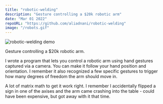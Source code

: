 ```yaml
---
title: "robotic-welding"
description: "Gesture controlling a $20k robotic arm"
date: "Mar 01 2022"
repoURL: "https://github.com/aliadnani/robotic-welding"
image: "/robots.gif"
---
```


![robotic-welding demo](/robots.gif)

Gesture controlling a $20k robotic arm.

I wrote a program that lets you control a robotic arm using hand gestures captured via a camera. You can make it follow your hand position and orientation. I remember it also recognized a few specific gestures to trigger how many degrees of freedom the arm should move in.

 A lot of matrix math to get it work right. I remember I accidentally flipped a sign in one of the axises and the arm came crashing into the table - could have been expensive, but got away with it that time.